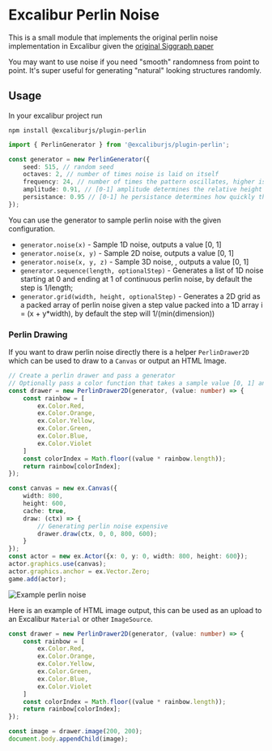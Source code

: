 # Excalibur Perlin Noise

This is a small module that implements the original perlin noise implementation in Excalibur given the [original Siggraph paper](http://mrl.nyu.edu/~perlin/noise/)

You may want to use noise if you need "smooth" randomness from point to point. It's super useful for generating "natural" looking structures randomly.


## Usage

In your excalibur project run

`npm install @excaliburjs/plugin-perlin`


```typescript
import { PerlinGenerator } from '@excaliburjs/plugin-perlin';

const generator = new PerlinGenerator({
    seed: 515, // random seed
    octaves: 2, // number of times noise is laid on itself
    frequency: 24, // number of times the pattern oscillates, higher is like zooming out
    amplitude: 0.91, // [0-1] amplitude determines the relative height of the peaks generated in the noise
    persistance: 0.95 // [0-1] he persistance determines how quickly the amplitude will drop off, a high degree of persistance results in smoother patterns, a low degree of persistance generates spiky patterns.
});
```

You can use the generator to sample perlin noise with the given configuration.

* `generator.noise(x)` - Sample 1D noise, outputs a value [0, 1]
* `generator.noise(x, y)` - Sample 2D noise, outputs a value [0, 1]
* `generator.noise(x, y, z)` - Sample 3D noise, , outputs a value [0, 1]
* `generator.sequence(length, optionalStep)` - Generates a list of 1D noise starting at 0 and ending at 1 of continuous perlin noise, by default the step is 1/length;
* `generator.grid(width, height, optionalStep)` - Generates a 2D grid as a packed array of perlin noise given a step value packed into a 1D array i = (x + y*width), by default the step will 1/(min(dimension))


### Perlin Drawing


If you want to draw perlin noise directly there is a helper `PerlinDrawer2D` which can be used to draw to a `Canvas` or output an HTML Image.

```typescript
// Create a perlin drawer and pass a generator
// Optionally pass a color function that takes a sample value [0, 1] and produces a Color
const drawer = new PerlinDrawer2D(generator, (value: number) => {
    const rainbow = [
        ex.Color.Red,
        ex.Color.Orange,
        ex.Color.Yellow,
        ex.Color.Green,
        ex.Color.Blue,
        ex.Color.Violet
    ]
    const colorIndex = Math.floor((value * rainbow.length));
    return rainbow[colorIndex];
});

const canvas = new ex.Canvas({
    width: 800,
    height: 600,
    cache: true,
    draw: (ctx) => {
        // Generating perlin noise expensive
        drawer.draw(ctx, 0, 0, 800, 600);
    }
});
const actor = new ex.Actor({x: 0, y: 0, width: 800, height: 600});
actor.graphics.use(canvas);
actor.graphics.anchor = ex.Vector.Zero;
game.add(actor);
```

![Example perlin noise](perlin.png)


Here is an example of HTML image output, this can be used as an upload to an Excalibur `Material` or other `ImageSource`.

```typescript
const drawer = new PerlinDrawer2D(generator, (value: number) => {
    const rainbow = [
        ex.Color.Red,
        ex.Color.Orange,
        ex.Color.Yellow,
        ex.Color.Green,
        ex.Color.Blue,
        ex.Color.Violet
    ]
    const colorIndex = Math.floor((value * rainbow.length));
    return rainbow[colorIndex];
});

const image = drawer.image(200, 200);
document.body.appendChild(image);
```
